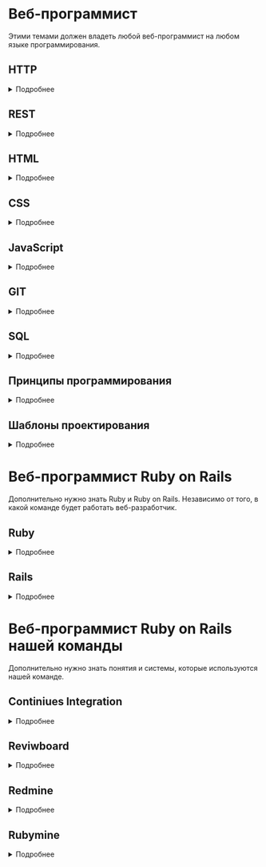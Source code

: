 # Веб-программист

Этими темами должен владеть любой веб-программист на любом языке программирования.

## HTTP

<details><summary>Подробнее</summary>

### Учебники

* [ИНТУИТ. Лекция 2](https://www.intuit.ru/studies/courses/485/341/lecture/8182)

### Статьи

* [Простым языком об HTTP](https://habr.com/post/215117/)
* [Статья в Wikipedia](https://ru.wikipedia.org/wiki/HTTP)
</details>

## REST

<details><summary>Подробнее</summary>

### Статьи

* [Архитектура REST](https://habr.com/post/38730/)
* [Статья в Wikipedia](https://ru.wikipedia.org/wiki/REST)
</details>

## HTML

<details><summary>Подробнее</summary>

### Курсы

* [Основы HTML](https://htmlacademy.ru/courses/4/run/1)
* [Бесплатный курс HTML для начинающих](https://webshake.ru/html-training-course)

### Учебники

* [Самоучитель HTML](http://htmlbook.ru/samhtml)
* [HTML5](http://htmlbook.ru/html5)
* [HTML5 и CSS3](http://codenamecrud.ru/html5-and-css3)

### Видео

* [HTML для начинающих](https://www.youtube.com/watch?v=8mK5aY5YOCc)
* [HTML5 для начинающих](https://www.youtube.com/watch?v=gGYV7Gb7LTo)
</details>

## CSS

<details><summary>Подробнее</summary>

### Курсы

* [Основы CSS](https://htmlacademy.ru/courses/41/run/1)
* [Бесплатный курс «HTML и CSS с нуля»](https://netology.ru/programs/html-css-base#/order)

### Учебники

* [Самоучитель CSS](http://htmlbook.ru/samcss)
* [HTML5 и CSS3](http://codenamecrud.ru/html5-and-css3)
* [Scalable and Modular Architecture for CSS](https://smacss.com/book/)
* [БЭМ: Быстрый старт](https://ru.bem.info/methodology/quick-start/)
* [БЭМ: Какие проблемы решает](https://ru.bem.info/methodology/solved-problems/)

### Видео

* [Основы CSS](https://www.youtube.com/watch?v=NkmZl1Yy94Q)
* [Основы CSS - Руководство для самых маленьких](https://www.youtube.com/watch?v=_nrQbO3iXgI)
* [CSS3 для начинающих](https://www.youtube.com/watch?v=bQK9xQ1GIvU)
* [Уроки по CSS/CSS3](https://www.youtube.com/watch?v=IsZDtOYUWvk)
* [Flexbox CSS3](https://www.youtube.com/watch?v=RNjnRA0QSug)
* [Уроки Bootstrap верстки / #1 - Основы и установка](https://www.youtube.com/watch?v=TZSY6rDUDrE&list=PL0lO_mIqDDFUQI5lrRlZfkApMWtJJ7GFE)
* [Курс по Bootstrap: 10 бесплатных уроков по основам](https://scrimba.com/g/gbootstrap4)

### Статьи
* [Эволюция CSS](https://habr.com/company/mailru/blog/319956/)
</details>

## JavaScript

<details><summary>Подробнее</summary>

## Учебники

* [Современный учебник Javascript](https://learn.javascript.ru/)

## Лекции

* [Javascript и jQuery](http://codenamecrud.ru/javascript-and-jquery)

### Курсы

* [Знакомство с Javascript](https://codebra.ru/ru/lessons-javascript/singles/1/1)
* [Основы JavaScript](https://htmlacademy.ru/courses/207/run/1)
* [Знакомство с jQuery](https://codebra.ru/ru/lessons-additionally/jquery/1/1)

###  Видео

* [Основы Javascript](https://www.youtube.com/watch?v=n0sPFaLsNeI)
* [JavaScript для начинающих](https://www.youtube.com/watch?v=xgDtBQ-NxtA)
* [Javascript-джедай](https://www.youtube.com/watch?v=H6G63NKRSi8)
</details>

## GIT

<details><summary>Подробнее</summary>

### Учебники

* [Pro Git](https://git-scm.com/book/ru/v2)
* [Git How To](https://githowto.com/ru/setup)
* [try.github.io](http://try.github.io/)

## Видео

* [Git - для новичков](https://www.youtube.com/watch?v=PEKN8NtBDQ0)
</details>

## SQL
<details><summary>Подробнее</summary>

## Книги

* [SQL за 10 минут](http://forcoder.ru/web-other/sql-za-10-minut-1253)
* [SQL. Библия пользователя](http://forcoder.ru/sql/sql-bibliya-polzovatelya-1364)
* [SQL для простых смертных](http://forcoder.ru/sql/sql-dlya-prostyh-smertnyh-1481)
* [Изучаем SQL](http://forcoder.ru/sql/izuchaem-sql-1519)

## Курсы
* [Введение в реляционные базы данных](https://www.intuit.ru/studies/courses/74/74/info)
* [Введение в модель данных SQL](https://www.intuit.ru/studies/courses/75/75/info)
* [Основы SQL](http://www.intuit.ru/studies/courses/5/5/info)
* [Введение в базы данных](https://stepik.org/course/551/)

### Статьи

* [SQL для начинающих](https://ruseller.com/lessons.php?id=557)

### Видео

* [Основы SQL](https://www.youtube.com/watch?v=P2Eaf9M4gOU)
* [SQL](https://www.youtube.com/watch?v=yOkj-PbCPQ8&list=PLDywto_IU4_4RU0sKfID6OY-np6uGmhlf)
* [Изучение программирования. SQL](https://tproger.ru/video/sql-introduction/)
* [Видеокурс по работе с MySQL](https://proglib.io/p/mysql-queries/)
</details>

## Принципы программирования

<details><summary>Подробнее</summary>

### Статьи

* [Рефакторинг](https://refactoring.guru/ru/refactoring)
* [KISS (принцип)](https://ru.wikipedia.org/wiki/KISS_(%D0%BF%D1%80%D0%B8%D0%BD%D1%86%D0%B8%D0%BF))
* [KISS — принцип проектирования, содержащий все остальные принципы проектирования](https://habr.com/post/249639/)
* [Анемичная модель предметной области — не анти-шаблон, а архитектура по принципам SOLID](https://habr.com/post/346016/)
* [SOLID: принцип единственности ответственности](https://habr.com/post/328584/)
* [Принципы SOLID в действии: от Slack до Twilio](https://habr.com/post/343966/)
* [SOLID](https://habr.com/post/348286/)
* [Простое объяснение принципов SOLID](https://habr.com/company/mailru/blog/412699/)
* [Разбираемся с SOLID: Инверсия зависимостей](https://habr.com/post/313796/)
* [Очень простое объяснение принципов SOLID](https://habr.com/post/413707/)
* [От STUPID кода к SOLID коду](https://habr.com/post/273843/)
* [Архитектурная пирамида приложения](https://habr.com/post/336496/)
* [«Божественный» код (GOD'S code)](https://habr.com/company/mailru/blog/414201/)
* [Иерархия принципов проектирования, или самые важные слова для инженеров](https://habr.com/post/169487/)
* [Применяем принцип KISS к самим принципам проектирования](https://habr.com/post/347242/)
* [Domain-Driven Design: стратегическое проектирование. Часть 1](https://habr.com/post/316438/)
* [Domain-Driven Design: тактическое проектирование. Часть 2](https://habr.com/post/316890/)
</details>

## Шаблоны проектирования

<details><summary>Подробнее</summary>

### Книги

* [Шаблоны проектирования веб-приложений](http://avidreaders.ru/book/shablony-proektirovaniya-veb-prilozheniy.html)
* [Элементарные шаблоны проектирования](http://padabum.com/d.php?id=37881)

### Статьи

* [Зачем нужны паттерны ООП?](https://habr.com/post/170597/)
* [Паттерны проектирования в Ruby: Шаблонный метод](https://habr.com/post/188046/)
* [Шпаргалка по MV-паттернам для проектирования веб-приложений](https://habr.com/post/151219/)
* [Шпаргалка по шаблонам проектирования](https://habr.com/post/210288/)
* [Шаблон проектирования](https://ru.wikipedia.org/wiki/Шаблон_проектирования)
* [Шаблоны проектирования](https://refactoring.guru/ru/design-patterns)
</details>

# Веб-программист Ruby on Rails

Дополнительно нужно знать Ruby и Ruby on Rails. Независимо от того, в какой команде будет работать веб-разработчик.

## Ruby

<details><summary>Подробнее</summary>

### Учебники

* [Программирование на Ruby](http://codenamecrud.ru/ruby-programming)
* [Ruby за 20 минут](https://www.ruby-lang.org/ru/documentation/quickstart/)
* [Wiki-учебник](https://ru.wikibooks.org/wiki/Ruby)

### Видео

* [Научись Ruby](https://www.youtube.com/watch?v=IWZ_71EKbng&feature=youtu.be&list=PL6eOcSrXYcBcCoBn8wahHcBS7AGcZD429)
* [Канал rubyschool.us](https://www.youtube.com/channel/UC-uWAm_l55kVc0UwpZfv3EQ)
* [Ruby от CryptoFun](https://www.youtube.com/watch?v=N-s5CGDzj2w&list=PLd-kTafWJCJPF4ByjsATGkB7ALWnA2m2L)
* [Основы программирования на Ruby](https://www.youtube.com/watch?v=eJ_6O5sQkso&list=PL9XdPIVgBVVnCaktzjY3ArQ7W8rALv2sQ)
* [Божественный Ruby](https://www.youtube.com/watch?v=mICGqoexnls&list=PL60p2JqdCLmJkpwCDivaizje06kh9VNXB)

### Книги

* [Узнаем Ruby](http://forcoder.ru/ruby/izuchaem-ruby-1533)
* [Путь Ruby](http://forcoder.ru/ruby/put-ruby-1508)

### Стиль оформления кода

* [Руби: руководство по стилю оформления](https://github.com/arbox/ruby-style-guide/blob/master/README-ruRU.md)
</details>

## Rails

<details><summary>Подробнее</summary>

### Учебники

* [Ruby on Rails](http://codenamecrud.ru/ruby-on-rails)
* [Изучение Rails на Примерах](http://railstutorial.ru/chapters/4_0/beginning)
* [Rails для начинающих](http://rusrails.ru/getting-started-with-rails)

### Видео

* [Канал rubyschool.us](https://www.youtube.com/channel/UC-uWAm_l55kVc0UwpZfv3EQ)
* [Научись Rails](https://www.youtube.com/watch?v=kv2IJ1NeE00&index=51&list=PL6eOcSrXYcBcCoBn8wahHcBS7AGcZD429)
* [Как написать блог за 15 минут на Ruby on Rails](https://www.youtube.com/watch?v=ecxezoc0uv0)
* [Видеоуроки по Ruby on Rails](https://www.youtube.com/playlist?list=PL27JArXACRZ9tkg_0xTwCAT_lWzbf1nv-)
* [Ruby Way от Хороший Программист](https://www.youtube.com/watch?v=L5Va6hF76uE&list=PL87kYOx0cUgjhIzbysKiQlh3-lgZ0Lxno)
* [Ruby on Rails от LoftBlog](https://www.youtube.com/watch?v=nLawteLcBc8)
* [Блог на Rails](https://www.youtube.com/watch?v=KzYkETRjYKY)
* [Хороший программист](https://www.youtube.com/watch?v=L5Va6hF76uE&list=PL87kYOx0cUgjhIzbysKiQlh3-lgZ0Lxno)
* [Научись Rails](https://www.youtube.com/watch?list=PLM-s_ZNvf20UjFJBsLqUt0vszhrDkrPl-&v=kv2IJ1NeE00)
* [Видеокурсы для Ruby разработчиков](https://coursehunters.net/ruby)

## Курсы

* [Онлайн курс по web-разработке на фреймворке Ruby on Rails](http://www.easyrails.ru/)

## Форумы

* [Форум о Ruby on Rails](http://onrails.club/)

## Статьи

* [Лучший способ изучить Rails](https://habr.com/post/138101/)

## Книги

* [Ruby on Rails для начинающих. Изучаем разработку веб-приложений на основе Rails](http://forcoder.ru/web-other/ruby-on-rails-dlya-nachinayuschih-izuchaem-razrabotku-veb-prilozheniy-na-osnove-rails-1561)

## Стиль оформления

* [Rails: руководство по стилю оформления](https://github.com/arbox/rails-style-guide/blob/master/README-ruRU.md)
</details>

# Веб-программист Ruby on Rails нашей команды

Дополнительно нужно знать понятия и системы, которые используются нашей команде.

## Continiues Integration

<details><summary>Подробнее</summary>

### Статьи

* [Непрерывная интеграция](https://ru.wikipedia.org/wiki/Непрерывная_интеграция)
* [Введение в Continuous Integration](https://habr.com/post/82724/)
* [Начинающему тестировщику — Continuous Integration](https://test-engineer.ru/testing-tools/nachinayushemu-testirovshiku-continuous-integration.html)
* [Какая разница между Continuous Delivery, Continuous Deployment и Continuous Integration](http://qaat.ru/kakaya-raznica-mezhdu-continuous-delivery-continuous-deployment-i-continuous-integration/)
* [Разбираемся с Continuous Integration](https://ifmo.su/ci)
</details>

## Reviwboard

<details><summary>Подробнее</summary>

### Статьи

* [Как мы используем Review Board](http://www.deepshiftlabs.com/dev_blog/?p=930&lang=ru)
</details>

## Redmine

<details><summary>Подробнее</summary>

### Видео

* [Пример работы с Redmine](https://www.youtube.com/watch?v=k9o_VmsEGgo&list=PLJQM4N7eJEoHOuyivQAamS-F4JSFZQUyj)

### Практика

* [Скачать Bitnami VM](https://bitnami.com/stack/redmine/virtual-machine)
* [Потыкать](http://okiseleva.blogspot.com/2017/10/redmine.html)

### Статьи

* [Redmine](https://ru.wikipedia.org/wiki/Redmine)
* [Автоматизированное управление проектами на основе Redmine](https://nilksa.ru/avtomatizirovannoe-upravlenie-proektami-na-osnove-redmine/)
</details>

## Rubymine

<details><summary>Подробнее</summary>

## Видео

* [Хороший программист](https://www.youtube.com/watch?v=cbMqXMo-pNw&list=PL_GGd8SqUl3xLnVP91iJQt9ZiKCUo2s1q)
* [Фишки](https://www.youtube.com/watch?v=KnyC1s-fnT4)

## Практика

* [30-дневная лицензия](https://www.jetbrains.com/ruby/download/#section=windows)
</details>
